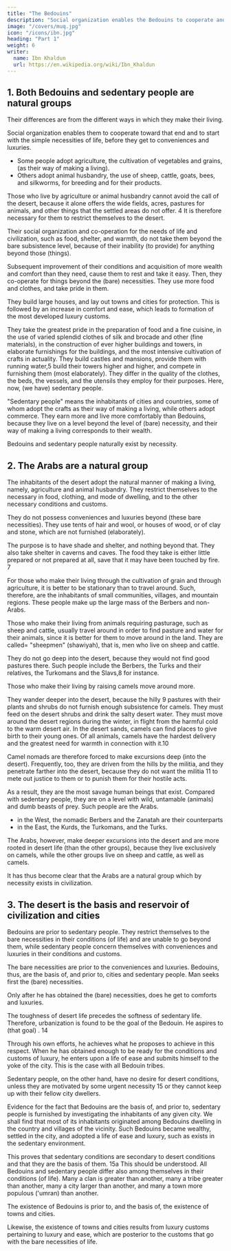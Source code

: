 ```yaml
---
title: "The Bedouins"
description: "Social organization enables the Bedouins to cooperate and start with the simple necessities of life, before they get to conveniences and luxuries"
image: "/covers/muq.jpg"
icon: "/icons/ibn.jpg"
heading: "Part 1"
weight: 6
writer:
  name: Ibn Khaldun
  url: https://en.wikipedia.org/wiki/Ibn_Khaldun
---
```



<!-- BEDOUIN CIVILIZATION, SAVAGE NATIONS AND TRIBES AND THEIR CONDITIONS (OF LIFE) -->


## 1. Both Bedouins and sedentary people are natural groups

Their differences are from the different ways in which they make their living. 

Social organization enables them to cooperate toward that end and to start with the simple necessities of life, before they get to conveniences and luxuries.

- Some people adopt agriculture, the cultivation of vegetables and grains, (as
their way of making a living). 
- Others adopt animal husbandry, the use of sheep, cattle, goats, bees, and silkworms, for breeding and for their products. 

Those who live by agriculture or animal husbandry cannot avoid the call of the desert, because it alone offers the wide fields, acres, pastures for animals, and other things that the settled areas do not offer. 4 It is therefore necessary for them to restrict themselves to the desert. 

Their social organization and co-operation for the needs of life and civilization, such as food, shelter, and warmth, do not take them beyond the bare subsistence level, because of their inability (to provide) for anything beyond those (things). 

Subsequent improvement of their conditions and acquisition of more wealth and comfort than they need, cause them to rest and take it easy. Then, they co-operate for things beyond the (bare) necessities. They use more food and clothes,
and take pride in them. 

They build large houses, and lay out towns and cities for protection. This is followed by an increase in comfort and ease, which leads to formation of the most developed luxury customs. 

They take the greatest pride in the preparation of food and a fine cuisine, in the use of varied splendid clothes of silk
and brocade and other (fine materials), in the construction of ever higher buildings and towers, in elaborate furnishings for the buildings, and the most intensive cultivation of crafts in actuality. They build castles and mansions, provide them with running water,5 build their towers higher and higher, and compete in furnishing them (most elaborately). They differ in the quality of the clothes, the beds, the vessels, and the utensils they employ for their purposes. Here, now, (we have) sedentary people. 

"Sedentary people" means the inhabitants of cities and countries, some of whom adopt the crafts as their way of making a living, while others adopt commerce. They earn more and live more comfortably than Bedouins, because they live on a level beyond the level of (bare) necessity, and their way of making a living corresponds to their wealth.

Bedouins and sedentary people naturally exist by necessity. 


## 2. The Arabs are a natural group

The inhabitants of the desert adopt the natural manner of making a living, namely, agriculture and animal husbandry. They restrict themselves to the necessary in food, clothing, and mode of dwelling, and to the other necessary conditions and customs. 

They do not possess conveniences and luxuries beyond (these bare necessities). They use tents of hair
and wool, or houses of wood, or of clay and stone, which are not furnished
(elaborately). 

The purpose is to have shade and shelter, and nothing beyond that. They also take shelter in caverns and caves. The food they take is either little prepared or not prepared at all, save that it may have been touched by fire. 7

For those who make their living through the cultivation of grain and through agriculture, it is better to be stationary than to travel around. Such, therefore, are the inhabitants of small communities, villages, and mountain regions. These people make up the large mass of the Berbers and non-Arabs.

Those who make their living from animals requiring pasturage, such as sheep and cattle, usually travel around in order to find pasture and water for their animals, since it is better for them to move around in the land. They are called= "sheepmen" (shawiyah), that is, men who live on sheep and cattle. 

They do not go deep into the desert, because they would not find good pastures there. Such people include the Berbers, the Turks and their relatives, the Turkomans and the Slavs,8 for instance.


Those who make their living by raising camels move around more. 

They wander deeper into the desert, because the hilly 9 pastures with their plants and shrubs do not furnish enough subsistence for camels. They must feed on the desert shrubs and drink the salty desert water. They must move around the desert regions during the winter, in flight from the harmful cold to the warm desert air. In the desert sands, camels can find places to give birth to their young ones. Of all animals, camels have the hardest delivery and the greatest need for warmth in connection with it.10 

Camel nomads are therefore forced to make excursions deep (into the desert). Frequently, too, they are driven from the hills by the militia, and they penetrate farther into the desert, because they do not want the militia 11 to mete out justice to them or to punish them for their hostile acts.

As a result, they are the most savage human beings that exist. Compared with sedentary people, they are on a level with wild, untamable (animals) and dumb beasts of prey. Such people are the Arabs. 

- in the West, the nomadic Berbers and the Zanatah are their counterparts
- in the East, the Kurds, the Turkomans, and the Turks. 

The Arabs, however, make deeper excursions into the desert and are more rooted in desert life (than the other groups), because they live exclusively on camels, while the other groups live on sheep and cattle, as well as camels.

It has thus become clear that the Arabs are a natural group which by necessity exists in civilization.


## 3. The desert is the basis and reservoir of civilization and cities

Bedouins are prior to sedentary people. They restrict themselves to the bare necessities in their conditions (of life) and are unable to go beyond them, while sedentary people concern themselves with conveniences and luxuries in their conditions and customs. 

The bare necessities are prior to the conveniences and luxuries. Bedouins, thus, are the basis of, and prior to, cities and sedentary people. Man seeks first the (bare) necessities. 

Only after he has obtained the (bare) necessities, does he get to comforts and luxuries.

The toughness of desert life precedes the softness of sedentary life. Therefore, urbanization is found to be the goal of the Bedouin. He aspires to (that goal) . 14 

Through his own efforts, he achieves what he proposes to achieve in this respect. When he has obtained enough to be ready for the conditions and customs of luxury, he enters upon a life of ease and submits himself to the yoke of the city. This is the case with all Bedouin tribes. 

Sedentary people, on the other hand, have no desire for desert conditions, unless they are motivated by some urgent necessity 15 or they cannot keep up with their fellow city dwellers.

Evidence for the fact that Bedouins are the basis of, and prior to, sedentary people is furnished by investigating the inhabitants of any given city. We shall find that most of its inhabitants originated among Bedouins dwelling in the country and villages of the vicinity. Such Bedouins became wealthy, settled in the city, and adopted a life of ease and luxury, such as exists in the sedentary environment. 

This proves that sedentary conditions are secondary to desert conditions and that they are the basis of them. 15a This should be understood. All Bedouins and sedentary people differ also among themselves in their conditions (of life). Many a clan is greater than another, many a tribe greater than another, many a city larger than another, and many a town more populous ('umran) than another.

The existence of Bedouins is prior to, and the basis of, the existence of towns and cities. 

Likewise, the existence of towns and cities results from luxury customs pertaining to luxury and ease, which are posterior
to the customs that go with the bare necessities of life.


